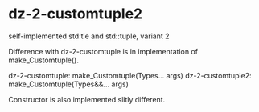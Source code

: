 # dz-2-customtuple2
self-implemented std:tie and std::tuple, variant 2

Difference with dz-2-customtuple is in implementation of make_Customtuple(). 

dz-2-customtuple:  make_Customtuple(Types... args)
dz-2-customtuple2: make_Customtuple(Types&&... args)

Constructor is also implemented slitly different.
